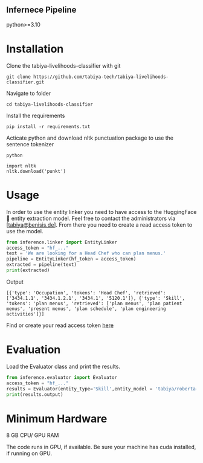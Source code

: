 
## Infernece Pipeline

python>=3.10
# Installation
Clone the tabiya-livelihoods-classifier with git

```
git clone https://github.com/tabiya-tech/tabiya-livelihoods-classifier.git
```

Navigate to folder

```
cd tabiya-livelihoods-classifier
```

Install the requirements

```
pip install -r requirements.txt
```

Acticate python and download nltk punctuation package to use the sentence tokenizer

```
python
```

```
import nltk
nltk.download('punkt')
```

# Usage

In order to use the entity linker you need to have access to the HuggingFace 🤗 entity extraction model. Feel free to contact the administrators via [tabiya@benisis.de].
From there you need to create a read access token to use the model.  
```python
from inference.linker import EntityLinker
access_token = "hf_..."
text = 'We are looking for a Head Chef who can plan menus.'
pipeline = EntityLinker(hf_token = access_token)
extracted = pipeline(text)
print(extracted)
```
Output

```
[{'type': 'Occupation', 'tokens': 'Head Chef', 'retrieved': ['3434.1.1', '3434.1.2.1', '3434.1', '5120.1']}, {'type': 'Skill', 'tokens': 'plan menus', 'retrieved': ['plan menus', 'plan patient menus', 'present menus', 'plan schedule', 'plan engineering activities']}]
```

Find or create your read access token [here](https://huggingface.co/settings/tokens)

# Evaluation
Load the Evaluator class and print the results.
```python
from inference.evaluator import Evaluator
access_token = "hf_..."
results = Evaluator(entity_type='Skill',entity_model = 'tabiya/roberta-base-job-ner', similarity_model = 'all-MiniLM-L6-v2', crf=False, evaluation_mode=True, hf_token=access_token)
print(results.output)
```

# Minimum Hardware

8 GB CPU/ GPU RAM 

The code runs in GPU, if available. Be sure your machine has cuda installed, if running on GPU.
